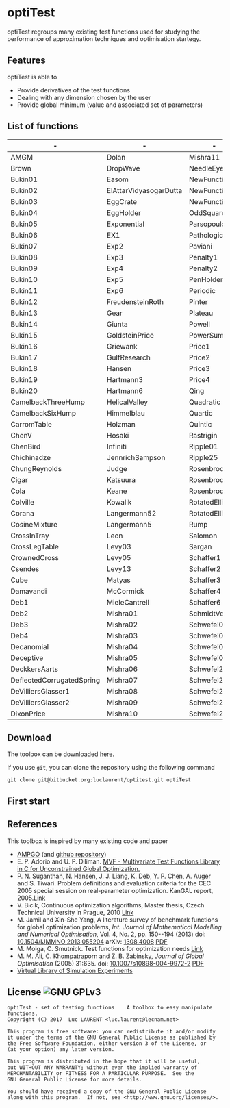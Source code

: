 optiTest 
=======
optiTest regroups many existing test functions used for studying the performance of approximation techniques and optimisation startegy.

Features
------
optiTest is able to 

* Provide derivatives of the test functions
* Dealing with any dimension chosen by the user
* Provide global minimum (value and associated set of parameters)

List of functions
------
|-|-|-|-|
|-----|-----|-----|-----|
| AMGM| Dolan| Mishra11| Schwefel26|
| Brown| DropWave| NeedleEye| Schwefel36|
| Bukin01| Easom| NewFunction1| Shekel05|
| Bukin02| ElAttarVidyasogarDutta| NewFunction2| Shekel07|
| Bukin03| EggCrate| NewFunction3| Shekel10|
| Bukin04| EggHolder| OddSquare| Shubert1|
| Bukin05| Exponential| Parsopoulos| Shubert3|
| Bukin06| EX1| Pathological| Shubert4|
| Bukin07| Exp2| Paviani| SineEnveloppe|
| Bukin08| Exp3| Penalty1| Sodp|
| Bukin09| Exp4| Penalty2| Sphere|
| Bukin10| Exp5| PenHolder| Step|
| Bukin11| Exp6| Periodic| Step1|
| Bukin12| FreudensteinRoth| Pinter| Step2|
| Bukin13| Gear| Plateau| Step3|
| Bukin14| Giunta| Powell| StepInt|
| Bukin15| GoldsteinPrice| PowerSum| Stochastic|
| Bukin16| Griewank| Price1| StretchedV|
| Bukin17| GulfResearch| Price2| StyblinskiTang|
| Bukin18| Hansen| Price3| Treccani|
| Bukin19| Hartmann3| Price4| Trefethen|
| Bukin20| Hartmann6| Qing| Trid|
| CamelbackThreeHump| HelicalValley| Quadratic| Trigonometric1|
| CamelbackSixHump| Himmelblau| Quartic| Trigonometric2|
| CarromTable| Holzman| Quintic| Tripod|
| ChenV| Hosaki| Rastrigin| TubeHolder|
| ChenBird| Infiniti| Ripple01| Ursem1|
| Chichinadze| JennrichSampson| Ripple25| Ursem3|
| ChungReynolds| Judge| Rosenbrock| Ursem4|
| Cigar| Katsuura| RosenbrockM| UrsemWaves|
| Cola| Keane| RosenbrockMS| VenterSobiezcczanskiSobieski|
| Colville| Kowalik| RotatedEllipse1| Vincent|
| Corana| Langermann52| RotatedEllipse2| Watson|
| CosineMixture| Langermann5| Rump| Wavy|
| CrossInTray| Leon| Salomon| WayburnSeader1|
| CrossLegTable| Levy03| Sargan| WayburnSeader2|
| CrownedCross| Levy05| Schaffer1| Weibull|
| Csendes| Levy13| Schaffer2| Weierstrass|
| Cube| Matyas| Schaffer3| Whitley|
| Damavandi| McCormick| Schaffer4| Wolfe|
| Deb1| MieleCantrell| Schaffer6| XinSheYang1|
| Deb2| Mishra01| SchmidtVetters| XinSheYang2|
| Deb3| Mishra02| Schwefel01| XinSheYang3|
| Deb4| Mishra03| Schwefel02| XinSheYang4|
| Decanomial| Mishra04| Schwefel04| Xor|
| Deceptive| Mishra05| Schwefel06| YaoLiu4|
| DeckkersAarts| Mishra06| Schwefel20| YaoLiu9|
| DeflectedCorrugatedSpring| Mishra07| Schwefel21| Zacharov|
| DeVilliersGlasser1| Mishra08| Schwefel22| Zettl|
| DeVilliersGlasser2| Mishra09| Schwefel23| Zimmerman|
| DixonPrice| Mishra10| Schwefel25| Zirilli|

Download
------

The toolbox can be downloaded [here](https://bitbucket.org/luclaurent/optitest/downloads).

If you use `git`, you can clone the repository using the following command

    git clone git@bitbucket.org:luclaurent/optitest.git optiTest


First start
------






References
----
This toolbox is inspired by many existing code and paper

* [AMPGO](http://infinity77.net/global_optimization/index.html) (and [github repository](https://github.com/andyfaff/ampgo/))
* E. P. Adorio and U. P. Diliman. [MVF - Multivariate Test Functions Library in C for Unconstrained Global Optimization.](https://www.google.fr/url?sa=t&rct=j&q=&esrc=s&source=web&cd=1&cad=rja&uact=8&ved=0ahUKEwi2j_iz8sbTAhWG0hoKHfYLAncQFggnMAA&url=http%3A%2F%2Fwww.geocities.ws%2Feadorio%2Fmvf.pdf&usg=AFQjCNE7AMN9NpxLz2UGDInWKcwMeC120g&sig2=trbG1un24A4RfYCPdifjuA)
* P. N. Suganthan, N. Hansen, J. J. Liang, K. Deb, Y. P. Chen, A. Auger and S. Tiwari. Problem definitions and evaluation criteria for the CEC 2005 special session on real-parameter optimization. KanGAL report, 2005.[Link](https://www.lri.fr/~hansen/Tech-Report-May-30-05.pdf)
* V. Bicik, Continuous optimization algorithms, Master thesis, Czech Technical University in Prague, 2010 [Link](https://dip.felk.cvut.cz/browse/pdfcache/bicikvla_2010dipl.pdf)
* M. Jamil and Xin-She Yang, A literature survey of benchmark functions for global optimization problems, *Int. Journal of Mathematical Modelling and Numerical Optimisation*, Vol. 4, No. 2, pp. 150--194 (2013) doi: [10.1504/IJMMNO.2013.055204](http://dx.doi.org/10.1504/IJMMNO.2013.055204) arXiv: [1308.4008](https://arxiv.org/abs/1308.4008) [PDF](https://arxiv.org/pdf/1308.4008.pdf)
* M. Molga, C. Smutnick. Test functions for optimization needs [Link](http://new.zsd.iiar.pwr.wroc.pl/files/docs/functions.pdf)
* M. M. Ali, C. Khompatraporn and Z. B. Zabinsky, *Journal of Global Optimisation* (2005) 31:635. doi: [10.1007/s10898-004-9972-2](http://dx.doi.org/10.1007/s10898-004-9972-2) [PDF](http://folk.uib.no/ssu029/Pdf_file/Ali05.pdf)
* [Virtual Library of Simulation Experiments](https://www.sfu.ca/~ssurjano/other.html)

License ![GNU GPLv3](http://www.gnu.org/graphics/gplv3-88x31.png)
----

    optiTest - set of testing functions    A toolbox to easy manipulate functions.
    Copyright (C) 2017  Luc LAURENT <luc.laurent@lecnam.net>

    This program is free software: you can redistribute it and/or modify
    it under the terms of the GNU General Public License as published by
    the Free Software Foundation, either version 3 of the License, or
    (at your option) any later version.

    This program is distributed in the hope that it will be useful,
    but WITHOUT ANY WARRANTY; without even the implied warranty of
    MERCHANTABILITY or FITNESS FOR A PARTICULAR PURPOSE.  See the
    GNU General Public License for more details.

    You should have received a copy of the GNU General Public License
    along with this program.  If not, see <http://www.gnu.org/licenses/>.